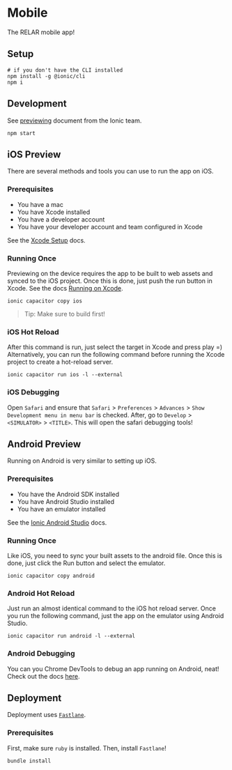 # Mobile

The RELAR mobile app!

## Setup

```
# if you don't have the CLI installed
npm install -g @ionic/cli
npm i
```

## Development

See [previewing](https://ionicframework.com/docs/developing/previewing) document from the Ionic team.

```
npm start
```

## iOS Preview

There are several methods and tools you can use to run the app on iOS.

### Prerequisites

- You have a mac
- You have Xcode installed
- You have a developer account
- You have your developer account and team configured in Xcode

See the [Xcode Setup](https://ionicframework.com/docs/developing/ios#xcode-setup) docs.

### Running Once

Previewing on the device requires the app to be built to web assets and synced to the iOS project. Once this is done, just push the run button in Xcode. See the docs [Running on Xcode](https://ionicframework.com/docs/developing/ios#running-with-xcode).

```
ionic capacitor copy ios
```

> Tip: Make sure to build first!

### iOS Hot Reload

After this command is run, just select the target in Xcode and press play =) Alternatively, you can run the following command before running the Xcode project to create a hot-reload server.

```
ionic capacitor run ios -l --external
```

### iOS Debugging

Open `Safari` and ensure that `Safari` > `Preferences` > `Advances` > `Show Development menu in menu bar` is checked. After, go to `Develop` > `<SIMULATOR>` > `<TITLE>`. This will open the safari debugging tools!

## Android Preview

Running on Android is very similar to setting up iOS.

### Prerequisites

- You have the Android SDK installed
- You have Android Studio installed
- You have an emulator installed

See the [Ionic Android Studio](https://ionicframework.com/docs/developing/android#android-studio) docs.

### Running Once

Like iOS, you need to sync your built assets to the android file. Once this is done, just click the Run button and select the emulator.

```
ionic capacitor copy android
```

### Android Hot Reload

Just run an almost identical command to the iOS hot reload server. Once you run the following command, just the app on the emulator using Android Studio.

```
ionic capacitor run android -l --external
```

### Android Debugging

You can you Chrome DevTools to debug an app running on Android, neat! Check out the docs [here](https://ionicframework.com/docs/developing/android#using-chrome-devtools).

## Deployment

Deployment uses [`Fastlane`](https://docs.fastlane.tools/).

### Prerequisites

First, make sure `ruby` is installed. Then, install `Fastlane`!

```
bundle install
```
